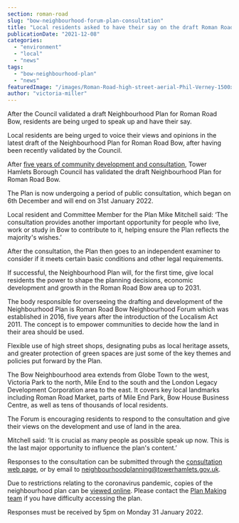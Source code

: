 ```yaml
---
section: roman-road
slug: "bow-neighbourhood-forum-plan-consultation"
title: "Local residents asked to have their say on the draft Roman Road Bow Neighbourhood Plan"
publicationDate: "2021-12-08"
categories: 
  - "environment"
  - "local"
  - "news"
tags: 
  - "bow-neighbourhood-plan"
  - "news"
featuredImage: "/images/Roman-Road-high-street-aerial-Phil-Verney-1500x1000-1.jpg"
author: "victoria-miller"
---
```


After the Council validated a draft Neighbourhood Plan for Roman Road Bow, residents are being urged to speak up and have their say.

Local residents are being urged to voice their views and opinions in the latest draft of the Neighbourhood Plan for Roman Road Bow, after having been recently validated by the Council. 

After [five years of community development and consultation](https://romanroadlondon.com/bow-neighbourhood-draft-plan-announced/), Tower Hamlets Borough Council has validated the draft Neighbourhood Plan for Roman Road Bow. 

The Plan is now undergoing a period of public consultation, which began on 6th December and will end on 31st January 2022. 

Local resident and Committee Member for the Plan Mike Mitchell said: ‘The consultation provides another important opportunity for people who live, work or study in Bow to contribute to it, helping ensure the Plan reflects the majority's wishes.’

After the consultation, the Plan then goes to an independent examiner to consider if it meets certain basic conditions and other legal requirements.

If successful, the Neighbourhood Plan will, for the first time, give local residents the power to shape the planning decisions, economic development and growth in the Roman Road Bow area up to 2031.

The body responsible for overseeing the drafting and development of the Neighbourhood Plan is ​​Roman Road Bow Neighbourhood Forum which was established in 2016, five years after the introduction of the Localism Act 2011. The concept is to empower communities to decide how the land in their area should be used.

Flexible use of high street shops, designating pubs as local heritage assets, and greater protection of green spaces are just some of the key themes and policies put forward by the Plan.

The Bow Neighbourhood area extends from Globe Town to the west, Victoria Park to the north, Mile End to the south and the London Legacy Development Corporation area to the east. It covers key local landmarks including Roman Road Market, parts of Mile End Park, Bow House Business Centre, as well as tens of thousands of local residents.

The Forum is encouraging residents to respond to the consultation and give their views on the development and use of land in the area.

Mitchell said: ‘It is crucial as many people as possible speak up now. This is the last major opportunity to influence the plan's content.’

Responses to the consultation can be submitted through the [consultation web page](https://www.towerhamlets.gov.uk/lgnl/planning_and_building_control/planning_policy_guidance/neighbourhood_planning/Roman_Road_Bow.aspx), or by email to [neighbourhoodplanning@towerhamlets.gov.uk](mailto:neighbourhoodplanning@towerhamlets.gov.uk).

Due to restrictions relating to the coronavirus pandemic, copies of the neighbourhood plan can be [viewed online](https://romanroadbowneighbourhoodplan.org/wp-content/uploads/2021/10/RomanRoadBow_NeighbourhoodPlan211014-compressed.pdf). Please contact the [Plan Making team](https://romanroadbowneighbourhoodplan.org/contact) if you have difficulty accessing the plan.

Responses must be received by 5pm on Monday 31 January 2022.
